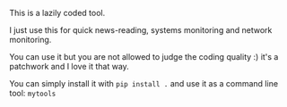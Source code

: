 This is a lazily coded tool. 

I just use this for quick news-reading, systems monitoring and network monitoring.

You can use it but you are not allowed to judge the coding quality :) it's a patchwork and I love it that way.

You can simply install it with `pip install .` and use it as a command line tool: `mytools`

